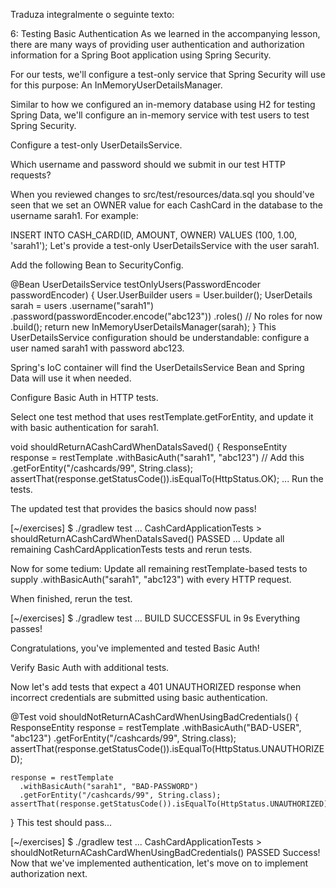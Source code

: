 Traduza integralmente o seguinte texto:

6: Testing Basic Authentication
As we learned in the accompanying lesson, there are many ways of providing user authentication and authorization information for a Spring Boot application using Spring Security.

For our tests, we'll configure a test-only service that Spring Security will use for this purpose: An InMemoryUserDetailsManager.

Similar to how we configured an in-memory database using H2 for testing Spring Data, we'll configure an in-memory service with test users to test Spring Security.

Configure a test-only UserDetailsService.

Which username and password should we submit in our test HTTP requests?

When you reviewed changes to src/test/resources/data.sql you should've seen that we set an OWNER value for each CashCard in the database to the username sarah1. For example:

INSERT INTO CASH_CARD(ID, AMOUNT, OWNER) VALUES (100, 1.00, 'sarah1');
Let's provide a test-only UserDetailsService with the user sarah1.

Add the following Bean to SecurityConfig.

  @Bean
  UserDetailsService testOnlyUsers(PasswordEncoder passwordEncoder) {
   User.UserBuilder users = User.builder();
   UserDetails sarah = users
     .username("sarah1")
     .password(passwordEncoder.encode("abc123"))
     .roles() // No roles for now
     .build();
   return new InMemoryUserDetailsManager(sarah);
  }
This UserDetailsService configuration should be understandable: configure a user named sarah1 with password abc123.

Spring's IoC container will find the UserDetailsService Bean and Spring Data will use it when needed.

Configure Basic Auth in HTTP tests.

Select one test method that uses restTemplate.getForEntity, and update it with basic authentication for sarah1.

void shouldReturnACashCardWhenDataIsSaved() {
    ResponseEntity<String> response = restTemplate
            .withBasicAuth("sarah1", "abc123") // Add this
            .getForEntity("/cashcards/99", String.class);
    assertThat(response.getStatusCode()).isEqualTo(HttpStatus.OK);
    ...
Run the tests.

The updated test that provides the basics should now pass!

[~/exercises] $ ./gradlew test
...
CashCardApplicationTests > shouldReturnACashCardWhenDataIsSaved() PASSED
...
Update all remaining CashCardApplicationTests tests and rerun tests.

Now for some tedium: Update all remaining restTemplate-based tests to supply .withBasicAuth("sarah1", "abc123") with every HTTP request.

When finished, rerun the test.

[~/exercises] $ ./gradlew test
...
BUILD SUCCESSFUL in 9s
Everything passes!

Congratulations, you've implemented and tested Basic Auth!

Verify Basic Auth with additional tests.

Now let's add tests that expect a 401 UNAUTHORIZED response when incorrect credentials are submitted using basic authentication.

@Test
void shouldNotReturnACashCardWhenUsingBadCredentials() {
    ResponseEntity<String> response = restTemplate
      .withBasicAuth("BAD-USER", "abc123")
      .getForEntity("/cashcards/99", String.class);
    assertThat(response.getStatusCode()).isEqualTo(HttpStatus.UNAUTHORIZED);

    response = restTemplate
      .withBasicAuth("sarah1", "BAD-PASSWORD")
      .getForEntity("/cashcards/99", String.class);
    assertThat(response.getStatusCode()).isEqualTo(HttpStatus.UNAUTHORIZED);
}
This test should pass...

[~/exercises] $ ./gradlew test
...
CashCardApplicationTests > shouldNotReturnACashCardWhenUsingBadCredentials() PASSED
Success! Now that we've implemented authentication, let's move on to implement authorization next.